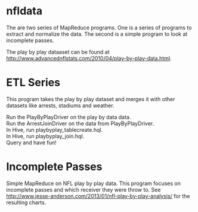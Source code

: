nfldata
=======

The are two series of MapReduce programs.  One is a series of programs to extract and normalize the data.  The second is a simple program to look at incomplete passes.  

The play by play dataaset can be found at http://www.advancednflstats.com/2010/04/play-by-play-data.html.   

ETL Series
==========

This program takes the play by play dataset and merges it with other datasets like arrests, stadiums and weather.   

Run the PlayByPlayDriver on the play by data data.   
Run the ArrestJoinDriver on the data from PlayByPlayDriver.      
In Hive, run playbyplay_tablecreate.hql.    
In Hive, run playbyplay_join.hql.   
Query and have fun!   

Incomplete Passes
=================
Simple MapReduce on NFL play by play data.  This program focuses on incomplete passes and which receiver they were throw to.  See http://www.jesse-anderson.com/2013/01/nfl-play-by-play-analysis/ for the resulting charts.
